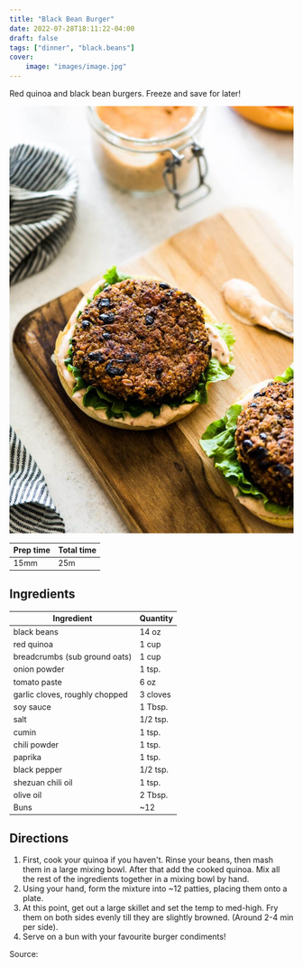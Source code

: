 ```yaml
---
title: "Black Bean Burger"
date: 2022-07-28T18:11:22-04:00
draft: false
tags: ["dinner", "black.beans"]
cover:
    image: "images/image.jpg"
---
```



Red quinoa and black bean burgers. Freeze and save for later!

![](images/image.jpg)

|Prep time|Total time|
--- | ---
|15mm|25m|


## Ingredients

|Ingredient|Quantity|
--- | ---
black beans | 14 oz
red quinoa | 1 cup
breadcrumbs (sub ground oats) | 1 cup
onion powder | 1 tsp.
tomato paste | 6 oz
garlic cloves, roughly chopped | 3 cloves
soy sauce | 1 Tbsp.
salt | 1/2 tsp.
cumin | 1 tsp.
chili powder | 1 tsp.
paprika | 1 tsp.
black pepper | 1/2 tsp.
shezuan chili oil | 1 tsp.
olive oil | 2 Tbsp.
Buns | ~12


## Directions

1. First, cook your quinoa if you haven't. Rinse your beans, then mash them in a large mixing bowl. After that add the cooked quinoa. Mix all the rest of the ingredients together in a mixing bowl by hand. 
1. Using your hand, form the mixture into ~12 patties, placing them onto a plate.
1. At this point, get out a large skillet and set the temp to med-high. Fry them on both sides evenly till they are slightly browned. (Around 2-4 min per side).
1. Serve on a bun with your favourite burger condiments!



Source: []()
